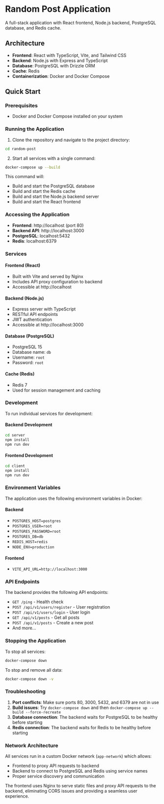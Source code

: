 # Random Post Application

A full-stack application with React frontend, Node.js backend, PostgreSQL database, and Redis cache.

## Architecture

- **Frontend**: React with TypeScript, Vite, and Tailwind CSS
- **Backend**: Node.js with Express and TypeScript
- **Database**: PostgreSQL with Drizzle ORM
- **Cache**: Redis
- **Containerization**: Docker and Docker Compose

## Quick Start

### Prerequisites

- Docker and Docker Compose installed on your system

### Running the Application

1. Clone the repository and navigate to the project directory:

```bash
cd random-post
```

2. Start all services with a single command:

```bash
docker-compose up --build
```

This command will:

- Build and start the PostgreSQL database
- Build and start the Redis cache
- Build and start the Node.js backend server
- Build and start the React frontend

### Accessing the Application

- **Frontend**: http://localhost (port 80)
- **Backend API**: http://localhost:3000
- **PostgreSQL**: localhost:5432
- **Redis**: localhost:6379

### Services

#### Frontend (React)

- Built with Vite and served by Nginx
- Includes API proxy configuration to backend
- Accessible at http://localhost

#### Backend (Node.js)

- Express server with TypeScript
- RESTful API endpoints
- JWT authentication
- Accessible at http://localhost:3000

#### Database (PostgreSQL)

- PostgreSQL 15
- Database name: `db`
- Username: `root`
- Password: `root`

#### Cache (Redis)

- Redis 7
- Used for session management and caching

### Development

To run individual services for development:

#### Backend Development

```bash
cd server
npm install
npm run dev
```

#### Frontend Development

```bash
cd client
npm install
npm run dev
```

### Environment Variables

The application uses the following environment variables in Docker:

#### Backend

- `POSTGRES_HOST=postgres`
- `POSTGRES_USER=root`
- `POSTGRES_PASSWORD=root`
- `POSTGRES_DB=db`
- `REDIS_HOST=redis`
- `NODE_ENV=production`

#### Frontend

- `VITE_API_URL=http://localhost:3000`

### API Endpoints

The backend provides the following API endpoints:

- `GET /ping` - Health check
- `POST /api/v1/users/register` - User registration
- `POST /api/v1/users/login` - User login
- `GET /api/v1/posts` - Get all posts
- `POST /api/v1/posts` - Create a new post
- And more...

### Stopping the Application

To stop all services:

```bash
docker-compose down
```

To stop and remove all data:

```bash
docker-compose down -v
```

### Troubleshooting

1. **Port conflicts**: Make sure ports 80, 3000, 5432, and 6379 are not in use
2. **Build issues**: Try `docker-compose down` and then `docker-compose up --build --force-recreate`
3. **Database connection**: The backend waits for PostgreSQL to be healthy before starting
4. **Redis connection**: The backend waits for Redis to be healthy before starting

### Network Architecture

All services run in a custom Docker network (`app-network`) which allows:

- Frontend to proxy API requests to backend
- Backend to connect to PostgreSQL and Redis using service names
- Proper service discovery and communication

The frontend uses Nginx to serve static files and proxy API requests to the backend, eliminating CORS issues and providing a seamless user experience.

